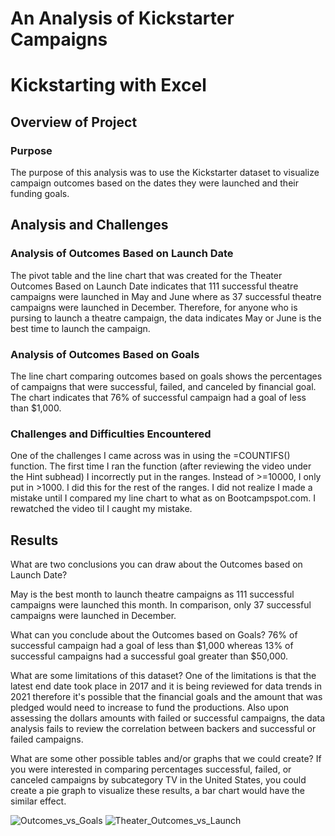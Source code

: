 # An Analysis of Kickstarter Campaigns
# Kickstarting with Excel

## Overview of Project

### Purpose
The purpose of this analysis was to use the Kickstarter dataset to visualize campaign outcomes based on the dates they were launched and their funding goals.

## Analysis and Challenges

### Analysis of Outcomes Based on Launch Date
The pivot table and the line chart that was created for the Theater Outcomes Based on Launch Date indicates that 111 successful theatre campaigns were launched in May and June where as 37 successful theatre campaigns were launched in December. Therefore, for anyone who is pursing to launch a theatre campaign, the data indicates May or June is the best time to launch the campaign. 


### Analysis of Outcomes Based on Goals
The line chart comparing outcomes based on goals shows the percentages of campaigns that were successful, failed, and canceled by financial goal. The chart indicates that 76% of successful campaign had a goal of less than $1,000.

### Challenges and Difficulties Encountered
One of the challenges I came across was in using the =COUNTIFS() function. The first time I ran the function (after reviewing the video under the Hint subhead) I incorrectly put in the ranges. Instead of >=10000, I only put in >1000. I did this for the rest of the ranges. I did not realize I made a mistake until I compared my line chart to what as on Bootcampspot.com. I rewatched the video til I caught my mistake.

## Results

What are two conclusions you can draw about the Outcomes based on Launch Date?

May is the best month to launch theatre campaigns as 111 successful campaigns were launched this month. In comparison, only 37 successful campaigns were launched in December.

What can you conclude about the Outcomes based on Goals?
76% of successful campaign had a goal of less than $1,000 whereas 13% of successful campaigns had a successful goal greater than $50,000.


What are some limitations of this dataset?
One of the limitations is that the latest end date took place in 2017 and it is being reviewed for data trends in 2021 therefore it's possible that the financial goals and the amount that was pledged would need to increase to fund the productions. Also upon assessing the dollars amounts with failed or successful campaigns, the data analysis fails to review the correlation between backers and successful or failed campaigns.

What are some other possible tables and/or graphs that we could create?
If you were interested in comparing percentages successful, failed, or canceled campaigns by subcategory TV in the United States, you could create a pie graph to visualize these results, a bar chart would have the similar effect.

![Outcomes_vs_Goals](https://user-images.githubusercontent.com/86024512/123858601-b4fb0600-d8f1-11eb-9939-7f73cb701ebe.png)
![Theater_Outcomes_vs_Launch](https://user-images.githubusercontent.com/86024512/123858618-b9bfba00-d8f1-11eb-82fc-a77e114329c3.png)

